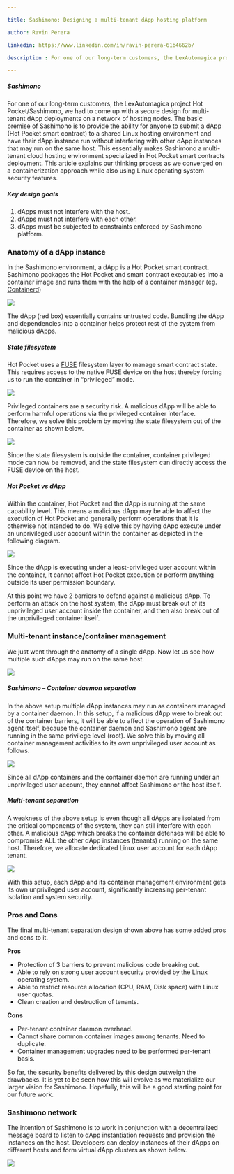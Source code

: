 ```yaml
---

title: Sashimono: Designing a multi-tenant dApp hosting platform 

author: Ravin Perera

linkedin: https://www.linkedin.com/in/ravin-perera-61b4662b/

description : For one of our long-term customers, the LexAutomagica project Hot Pocket/Sashimono, we had to come up with a secure design for multi-tenant dApp deployments on a network of hosting nodes. The basic premise of Sashimono is to provide the ability for anyone to submit a dApp (Hot Pocket smart contract) to a shared Linux hosting environment and have their dApp instance run without interfering with other dApp instances that may run on the same host.

---
```


##### **Sashimono**

For one of our long-term customers, the LexAutomagica project Hot Pocket/Sashimono, we had to come up with a secure design for multi-tenant dApp deployments on a network of hosting nodes. The basic premise of Sashimono is to provide the ability for anyone to submit a dApp (Hot Pocket smart contract) to a shared Linux hosting environment and have their dApp instance run without interfering with other dApp instances that may run on the same host. This essentially makes Sashimono a multi-tenant cloud hosting environment specialized in Hot Pocket smart contracts deployment. This article explains our thinking process as we converged on a containerization approach while also using Linux operating system security features.


##### **Key design goals**

1.	dApps must not interfere with the host.
1.	dApps must not interfere with each other.
1.	dApps must be subjected to constraints enforced by Sashimono platform.


### **Anatomy of a dApp instance**

In the Sashimono environment, a dApp is a Hot Pocket smart contract. Sashimono packages the Hot Pocket and smart contract executables into a container image and runs them with the help of a container manager (eg. [Containerd](https://containerd.io/))

<img src="/img/rp_1_2021_07_07.png"/>

The dApp (red box) essentially contains untrusted code. Bundling the dApp and dependencies into a container helps protect rest of the system from malicious dApps.

##### **State filesystem**

Hot Pocket uses a [FUSE](https://en.wikipedia.org/wiki/Filesystem_in_Userspace) filesystem layer to manage smart contract state. This requires access to the native FUSE device on the host thereby forcing us to run the container in “privileged” mode.

<img src="/img/rp_2_2021_07_07.png"/>

Privileged containers are a security risk. A malicious dApp will be able to perform harmful operations via the privileged container interface. Therefore, we solve this problem by moving the state filesystem out of the container as shown below.

<img src="/img/rp_3_2021_07_07.png"/>

Since the state filesystem is outside the container, container privileged mode can now be removed, and the state filesystem can directly access the FUSE device on the host.

##### **Hot Pocket vs dApp**

Within the container, Hot Pocket and the dApp is running at the same capability level. This means a malicious dApp may be able to affect the execution of Hot Pocket and generally perform operations that it is otherwise not intended to do. We solve this by having dApp execute under an unprivileged user account within the container as depicted in the following diagram.

<img src="/img/rp_4_2021_07_07.png"/>

Since the dApp is executing under a least-privileged user account within the container, it cannot affect Hot Pocket execution or perform anything outside its user permission boundary.

At this point we have 2 barriers to defend against a malicious dApp. To perform an attack on the host system, the dApp must break out of its unprivileged user account inside the container, and then also break out of the unprivileged container itself.


### **Multi-tenant instance/container management**

We just went through the anatomy of a single dApp. Now let us see how multiple such dApps may run on the same host.

<img src="/img/rp_5_2021_07_07.png"/>

##### **Sashimono – Container daemon separation**

In the above setup multiple dApp instances may run as containers managed by a container daemon. In this setup, if a malicious dApp were to break out of the container barriers, it will be able to affect the operation of Sashimono agent itself, because the container daemon and Sashimono agent are running in the same privilege level (root). We solve this by moving all container management activities to its own unprivileged user account as follows.

<img src="/img/rp_6_2021_07_07.png"/>

Since all dApp containers and the container daemon are running under an unprivileged user account, they cannot affect Sashimono or the host itself.

##### **Multi-tenant separation**

A weakness of the above setup is even though all dApps are isolated from the critical components of the system, they can still interfere with each other. A malicious dApp which breaks the container defenses will be able to compromise ALL the other dApp instances (tenants) running on the same host. Therefore, we allocate dedicated Linux user account for each dApp tenant.

<img src="/img/rp_7_2021_07_07.png"/>

With this setup, each dApp and its container management environment gets its own unprivileged user account, significantly increasing per-tenant isolation and system security.

### **Pros and Cons**

The final multi-tenant separation design shown above has some added pros and cons to it.

**Pros**
-	Protection of 3 barriers to prevent malicious code breaking out.
-	Able to rely on strong user account security provided by the Linux operating system.
-	Able to restrict resource allocation (CPU, RAM, Disk space) with Linux user quotas.
-	Clean creation and destruction of tenants.

**Cons**
-	Per-tenant container daemon overhead.
-	Cannot share common container images among tenants. Need to duplicate.
-	Container management upgrades need to be performed per-tenant basis.

So far, the security benefits delivered by this design outweigh the drawbacks. It is yet to be seen how this will evolve as we materialize our larger vision for Sashimono. Hopefully, this will be a good starting point for our future work.


### **Sashimono network**

The intention of Sashimono is to work in conjunction with a decentralized message board to listen to dApp instantiation requests and provision the instances on the host. Developers can deploy instances of their dApps on different hosts and form virtual dApp clusters as shown below.

<img src="/img/rp_8_2021_07_07.png"/>





